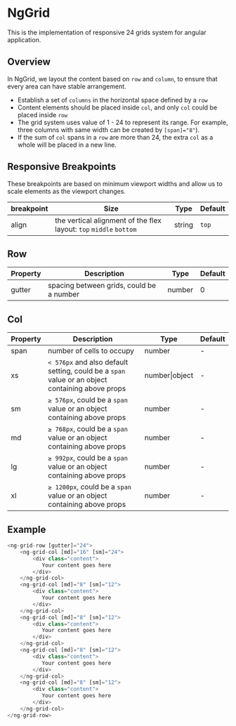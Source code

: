 # NgGrid

This is the implementation of responsive 24 grids system for angular application.

## Overview

In NgGrid, we layout the content based on `row` and `column`, to ensure that every area can have stable arrangement.

- Establish a set of `columns` in the horizontal space defined by a `row`
- Content elements should be placed inside `col`, and only `col` could be placed inside `row`
- The grid system uses value of 1 - 24 to represent its range. For example, three columns with same width can be created by `[span]="8"`).
- If the sum of `col` spans in a `row` are more than 24, the extra `col` as a whole will be placed in a new line.

## Responsive Breakpoints

These breakpoints are based on minimum viewport widths and allow us to scale elements as the viewport changes.

| breakpoint | Size                                                               | Type   | Default |
| ---------- | ------------------------------------------------------------------ | ------ | ------- |
| align      | the vertical alignment of the flex layout: `top` `middle` `bottom` | string | `top`   |

## Row

| Property | Description                              | Type   | Default |
| -------- | ---------------------------------------- | ------ | ------- |
| gutter   | spacing between grids, could be a number | number | 0       |

## Col

| Property | Description                                                                                     | Type           | Default |
| -------- | ----------------------------------------------------------------------------------------------- | -------------- | ------- |
| span     | number of cells to occupy                                                                       | number         | -       |
| xs       | `< 576px` and also default setting, could be a `span` value or an object containing above props | number\|object | -       |
| sm       | `≥ 576px`, could be a `span` value or an object containing above props                          | number         | -       |
| md       | `≥ 768px`, could be a `span` value or an object containing above props                          | number         | -       |
| lg       | `≥ 992px`, could be a `span` value or an object containing above props                          | number         | -       |
| xl       | `≥ 1200px`, could be a `span` value or an object containing above props                         | number         | -       |

## Example

```javascript
<ng-grid-row [gutter]="24">
    <ng-grid-col [md]="16" [sm]="24">
        <div class="content">
           Your content goes here
        </div>
    </ng-grid-col>
    <ng-grid-col [md]="8" [sm]="12">
        <div class="content">
           Your content goes here
        </div>
    </ng-grid-col>
    <ng-grid-col [md]="8" [sm]="12">
        <div class="content">
           Your content goes here
        </div>
    </ng-grid-col>
    <ng-grid-col [md]="8" [sm]="12">
        <div class="content">
           Your content goes here
        </div>
    </ng-grid-col>
    <ng-grid-col [md]="8" [sm]="12">
        <div class="content">
           Your content goes here
        </div>
    </ng-grid-col>
</ng-grid-row>
```
